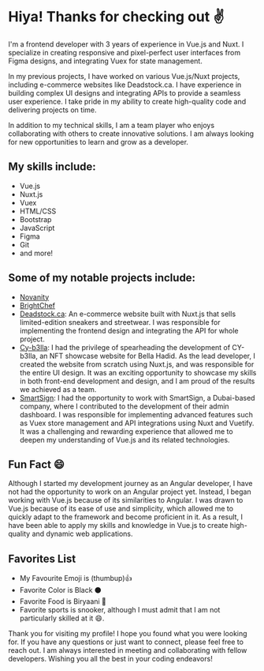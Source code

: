 # Hiya! Thanks for checking out :v:

I'm a frontend developer with 3 years of experience in Vue.js and Nuxt. I specialize in creating responsive and pixel-perfect user interfaces from Figma designs, and integrating Vuex for state management.

In my previous projects, I have worked on various Vue.js/Nuxt projects, including e-commerce websites like Deadstock.ca. I have experience in building complex UI designs and integrating APIs to provide a seamless user experience. I take pride in my ability to create high-quality code and delivering projects on time.

In addition to my technical skills, I am a team player who enjoys collaborating with others to create innovative solutions. I am always looking for new opportunities to learn and grow as a developer.

## My skills include:
* Vue.js
* Nuxt.js
* Vuex
* HTML/CSS
* Bootstrap
* JavaScript
* Figma
* Git
* and more!

## Some of my notable projects include:
* [Novanity](https://novanityart.com/)
* [BrightChef](https://bright-chef.com/)
* [Deadstock.ca](https://deadstock-v2-dev.deadstock.co/): An e-commerce website built with Nuxt.js that sells limited-edition sneakers and streetwear. I was responsible for implementing the frontend design and integrating the API for whole project.
* [Cy-b3lla](https://cy-b3lle.netlify.app/): I had the privilege of spearheading the development of CY-b3lla, an NFT showcase website for Bella Hadid. As the lead developer, I created the website from scratch using Nuxt.js, and was responsible for the entire UI design. It was an exciting opportunity to showcase my skills in both front-end development and design, and I am proud of the results we achieved as a team.
* [SmartSign](https://www.smartsign.com/): I had the opportunity to work with SmartSign, a Dubai-based company, where I contributed to the development of their admin dashboard. I was responsible for implementing advanced features such as Vuex store management and API integrations using Nuxt and Vuetify. It was a challenging and rewarding experience that allowed me to deepen my understanding of Vue.js and its related technologies.

## Fun Fact :smile:
Although I started my development journey as an Angular developer, I have not had the opportunity to work on an Angular project yet. Instead, I began working with Vue.js because of its similarities to Angular. I was drawn to Vue.js because of its ease of use and simplicity, which allowed me to quickly adapt to the framework and become proficient in it. As a result, I have been able to apply my skills and knowledge in Vue.js to create high-quality and dynamic web applications.

## Favorites List
* My Favourite Emoji is (thumbup):+1:
* Favorite Color is Black :black_circle:
* Favorite Food is Biryaani :fork_and_knife:
* Favorite sports is snooker, although I must admit that I am not particularly skilled at it :smile:.

Thank you for visiting my profile! I hope you found what you were looking for. If you have any questions or just want to connect, please feel free to reach out. I am always interested in meeting and collaborating with fellow developers. Wishing you all the best in your coding endeavors!
